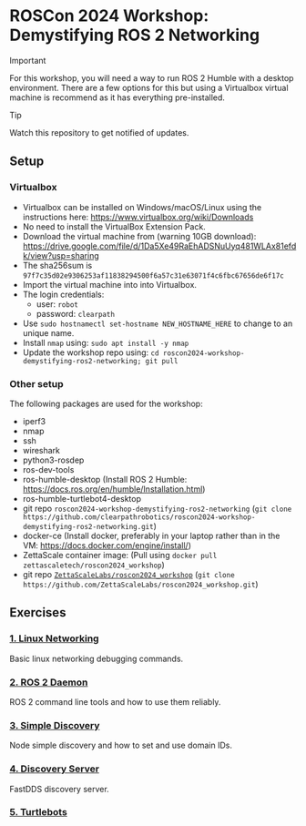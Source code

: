 # ROSCon 2024 Workshop: Demystifying ROS 2 Networking

> [!IMPORTANT]
For this workshop, you will need a way to run ROS 2 Humble with a desktop environment.  There are a few options for this but using a Virtualbox virtual machine is recommend as it has everything pre-installed.

> [!TIP]
> Watch this repository to get notified of updates.

## Setup

### Virtualbox

- Virtualbox can be installed on Windows/macOS/Linux using the instructions here: https://www.virtualbox.org/wiki/Downloads
- No need to install the VirtualBox Extension Pack.
- Download the virtual machine from (warning 10GB download): https://drive.google.com/file/d/1Da5Xe49RaEhADSNuUyq481WLAx81efdk/view?usp=sharing
- The sha256sum is `97f7c35d02e9306253af11838294500f6a57c31e63071f4c6fbc67656de6f17c`
- Import the virtual machine into into Virtualbox.
- The login credentials:
  - user: `robot`
  - password: `clearpath`
- Use `sudo hostnamectl set-hostname NEW_HOSTNAME_HERE` to change to an unique name.
- Install `nmap` using: `sudo apt install -y nmap`
- Update the workshop repo using: `cd roscon2024-workshop-demystifying-ros2-networking; git pull`

### Other setup

The following packages are used for the workshop:

- iperf3
- nmap
- ssh
- wireshark
- python3-rosdep
- ros-dev-tools
- ros-humble-desktop (Install ROS 2 Humble: https://docs.ros.org/en/humble/Installation.html)
- ros-humble-turtlebot4-desktop
- git repo `roscon2024-workshop-demystifying-ros2-networking` (`git clone https://github.com/clearpathrobotics/roscon2024-workshop-demystifying-ros2-networking.git`)
- docker-ce (Install docker, preferably in your laptop rather than in the VM: https://docs.docker.com/engine/install/)
- ZettaScale container image: (Pull using `docker pull zettascaletech/roscon2024_workshop`)
- git repo [`ZettaScaleLabs/roscon2024_workshop`](https://github.com/ZettaScaleLabs/roscon2024_workshop) (`git clone https://github.com/ZettaScaleLabs/roscon2024_workshop.git`)


## Exercises

### [1. Linux Networking](exercises/1_linux_networking.md)
Basic linux networking debugging commands.

### [2. ROS 2 Daemon](exercises/2_daemon.md)
ROS 2 command line tools and how to use them reliably.

### [3. Simple Discovery](exercises/3_simple_discovery.md)
Node simple discovery and how to set and use domain IDs.

### [4. Discovery Server](exercises/4_discovery_server.md)
FastDDS discovery server.

### [5. Turtlebots](exercises/5_turtlebots.md)
